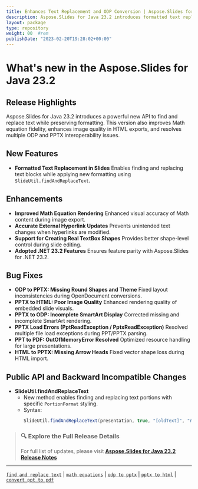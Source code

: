 ```yaml
---
title: Enhances Text Replacement and ODP Conversion | Aspose.Slides for Java 23.2
description: Aspose.Slides for Java 23.2 introduces formatted text replacement, improves Math equation rendering, and fixes bugs in ODP conversion, HTML export, and PDF output.
layout: package
type: repository
weight: 00	#rem
publishDate: "2023-02-20T19:28:02+00:00"
---
```


# What's new in the Aspose.Slides for Java 23.2

## Release Highlights

Aspose.Slides for Java 23.2 introduces a powerful new API to find and replace text while preserving formatting. This version also improves Math equation fidelity, enhances image quality in HTML exports, and resolves multiple ODP and PPTX interoperability issues.

## New Features

- **Formatted Text Replacement in Slides**
  Enables finding and replacing text blocks while applying new formatting using `SlideUtil.findAndReplaceText`.

## Enhancements

- **Improved Math Equation Rendering**
  Enhanced visual accuracy of Math content during image export.
- **Accurate External Hyperlink Updates**
  Prevents unintended text changes when hyperlinks are modified.
- **Support for Creating Real TextBox Shapes**
  Provides better shape-level control during slide editing.
- **Adopted .NET 23.2 Features**
  Ensures feature parity with Aspose.Slides for .NET 23.2.

## Bug Fixes

- **ODP to PPTX: Missing Round Shapes and Theme**
  Fixed layout inconsistencies during OpenDocument conversions.
- **PPTX to HTML: Poor Image Quality**
  Enhanced rendering quality of embedded slide visuals.
- **PPTX to ODP: Incomplete SmartArt Display**
  Corrected missing and incomplete SmartArt rendering.
- **PPTX Load Errors (PptReadException / PptxReadException)**
  Resolved multiple file load exceptions during PPT/PPTX parsing.
- **PPT to PDF: OutOfMemoryError Resolved**
  Optimized resource handling for large presentations.
- **HTML to PPTX: Missing Arrow Heads**
  Fixed vector shape loss during HTML import.

## Public API and Backward Incompatible Changes

- **SlideUtil.findAndReplaceText**
  - New method enables finding and replacing text portions with specific `PortionFormat` styling.
  - Syntax:
    ```java
    SlideUtil.findAndReplaceText(presentation, true, "[oldText]", "newText", formattingOptions);
    ```

> ### 🔍 Explore the Full Release Details  
> For full list of updates, please visit **[Aspose.Slides for Java 23.2 Release Notes](https://releases.aspose.com/slides/java/release-notes/2023/aspose-slides-for-java-23-2-release-notes/)**

---

[`find and replace text`](https://search.aspose.com/q/find-and-replace-text.html) | [`math equations`](https://search.aspose.com/q/math-equations.html) | [`odp to pptx`](https://search.aspose.com/q/odp-to-pptx.html) | [`pptx to html`](https://search.aspose.com/q/pptx-to-html.html) | [`convert ppt to pdf`](https://search.aspose.com/q/convert-ppt-to-pdf.html)
